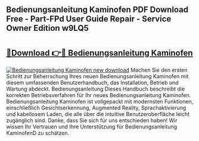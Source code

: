 ## Bedienungsanleitung Kaminofen PDF Download Free - Part-FPd User Guide Repair - Service Owner Edition w9LQ5

# <h2><a href="http://df2jvc.blite.top/?on=Bedienungsanleitung+Kaminofen">🔗Download 👉🔴 Bedienungsanleitung Kaminofen</a></h2>

[![Bedienungsanleitung Kaminofen new download](https://i.imgur.com/lujVjoI.png)](http://df2jvc.blite.top/?on=Bedienungsanleitung+Kaminofen)
Machen Sie den ersten Schritt zur Beherrschung Ihres neuen Bedienungsanleitung Kaminofen mit diesem umfassenden Benutzerhandbuch, das Installation, Betrieb und Wartung abdeckt. Bedienungsanleitung Dieses Handbuch beschreibt die korrekten Betriebsverfahren für Ihr neues Bedienungsanleitung Kaminofen. Bedienungsanleitung Kaminofen ist vollgepackt mit modernsten Funktionen, einschließlich Gesichtserkennung, Augmented Reality, Sprachaktivierung und kabellosem Laden, die alle über die intuitive Benutzeroberfläche leicht zugänglich sind. Danke, dass Sie sich für uns entschieden haben! Wir wissen Ihr Vertrauen und Ihre Unterstützung für Bedienungsanleitung KaminofenD zu schätzen.
